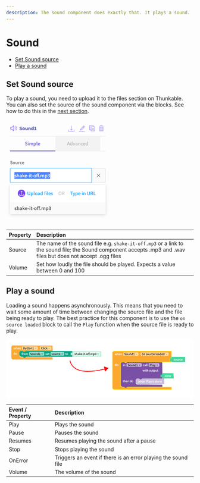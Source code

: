 ```yaml
---
description: The sound component does exactly that. It plays a sound.
---
```


# Sound

* [Set Sound source](sound.md#set-sound-source)
* [Play a sound](sound.md#play-a-sound)

## Set Sound source

To play a sound, you need to upload it to the files section on Thunkable. You can also set the source of the sound component via the blocks. See how to do this in the [next section](sound.md#play-a-sound).

![](.gitbook/assets/sound_source.png)

| Property | Description |
| :--- | :--- |
| Source | The name of the sound file e.g. `shake-it-off.mp3` or a link to the sound file; the Sound component accepts .mp3 and .wav files but does not accept .ogg files |
| Volume | Set how loudly the file should be played. Expects a value between 0 and 100 |

## Play a sound

Loading a sound happens asynchronously. This means that you need to wait some amount of time between changing the source file and the file being ready to play. The best practice for this component is to use the `on source loaded` block to call the `Play` function when the source file is ready to play. 

![](.gitbook/assets/play_sound.png)

| Event / Property | Description |
| :--- | :--- |
| Play | Plays the sound |
| Pause | Pauses the sound |
| Resumes | Resumes playing the sound after a pause |
| Stop | Stops playing the sound |
| OnError | Triggers an event if there is an error playing the sound file |
| Volume | The volume of the sound |

